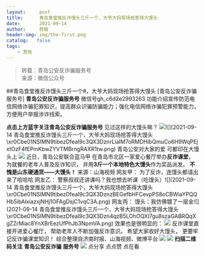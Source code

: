 ```yaml
---
layout:     post
title:      青岛食堂推反诈馒头三斤一个，大爷大妈现场抢答得大馒头
date:       2021-09-14
author:     转载
header-img: img/the-first.png
catalog:   false
tags:
    - 其他
---
```


<blockquote><p>转载：青岛公安反诈骗服务号<br>
来源：微信公众号</p></blockquote>

##青岛食堂推反诈馒头三斤一个#，大爷大妈现场抢答得大馒头
[青岛公安反诈骗服务号]
**青岛公安反诈骗服务号**
微信号gh_c6d2e2993263
功能介绍宣传防范电信网络诈骗犯罪知识，提高群众识骗防骗能力；强化电信网络诈骗犯罪预警能力，方便用户举报涉诈线索。

**点击上方蓝字关注青岛公安反诈骗服务号**
见过这样的大馒头嘛？
![]({{site.baseurl}}/postimg/xr0Cbe01NSlMN9tibezDfeaI9c3QX3DznYIUOb4MrcVibHfx4ibZUziaxKdYKs43xk0xlCAic5IFRCxjTCENaUvPjwQ.png)![](2021-09-14
青岛食堂推反诈馒头三斤一个，大爷大妈现场抢答得大馒头\\xr0Cbe01NSlMN9tibezDfeaI9c3QX3DznrLiaIM7oRMDHibQmuCo6H9WqPEjxtOzF4fEPmKbwZYVTMBrngRAXR1tw.png)
青岛公安对大家的爱
可都印在大馒头上
![]({{site.baseurl}}/postimg/xr0Cbe01NSlMN9tibezDfeaI9c3QX3DznC8mQLk2TNuOahSWajRvIOA4a1qk6yGwGInLsBicLJibbQEpL70dEbGxA.png)
近日，青岛公安联合蓝马甲
在青岛市北区一家爱心餐厅举办**反诈课堂**，
为就餐的老年人普及反诈知识，
并用**3斤一个本地特色大馒头**作为奖品派发。
**不愧是山东硬通货——大馒头！**
来源：山海视频
网友甲：
为了反诈，连馒头都请出来了哈哈哈
网友乙：
警察叔叔还讲课吗？我也想去听课（吃馒头）![](2021-09-14
青岛食堂推反诈馒头三斤一个，大爷大妈现场抢答得大馒头\\xr0Cbe01NSlMN9tibezDfeaI9c3QX3DznzBEGefbHFCevpPS8oCBWiaYPQQHb5ibAlxiazxjNHj1OFAgDsjC1vqC3A.png)
网友丙：
馒头：我仿佛镀了一层金![](2021-09-14
青岛食堂推反诈馒头三斤一个，大爷大妈现场抢答得大馒头\\xr0Cbe01NSlMN9tibezDfeaI9c3QX3Dzn4qzB5LOhOQXI7gu8szaGABRQqXgZZrMiac8YnXBrEezUfPhJb3NpmVA.png)
效果也是很明显的：
![]({{site.baseurl}}/postimg/xr0Cbe01NSlMN9tibezDfeaI9c3QX3Dznibia6GuKNDIJpicsx4r95qGlpCNlcVD4EMGN0K9ria9qncGBo8FkWBfb1g.png)
反诈课堂直接开进爱心餐厅，
帮助老年人不断加强反诈意识。
希望大家收好大馒头，
更要牢记反诈骗课堂知识！
综合整理自济南时报、山海视频、微博平台
![]({{site.baseurl}}/postimg/6xI4h676QXzia5naazW6wFR5ml91zib85OnAdBFSTibic8yWLuWic1rKJBicwSgnqzI9icFMSpImia2H4zZhqLVTr724UA.png)
![]({{site.baseurl}}/postimg/1GjWwxYB3dk0QR6pndF2SISfW55mAuAxDQOiaC2Geq1kE9oibrv0xIEyiazCyo7VubILLicuLicBW77qleN0GPJOTAQ.jpeg)
**扫描二维码关注**
**青岛公安反诈骗**
**服务号**
![]({{site.baseurl}}/postimg/6xI4h676QXzia5naazW6wFR5ml91zib85O2ObvfHFG7tH1qAI6iakIGohmLu4siar1ZzMiawQ7QicgfyZFjriavRic3M6Q.png)
点分享
点点赞
点在看
